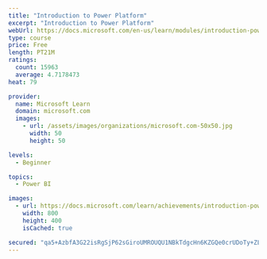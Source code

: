 ```yaml
---
title: "Introduction to Power Platform"
excerpt: "Introduction to Power Platform"
webUrl: https://docs.microsoft.com/en-us/learn/modules/introduction-power-platform/
type: course
price: Free
length: PT21M
ratings:
  count: 15963
  average: 4.7178473
heat: 79

provider:
  name: Microsoft Learn
  domain: microsoft.com
  images:
    - url: /assets/images/organizations/microsoft.com-50x50.jpg
      width: 50
      height: 50

levels:
  - Beginner

topics:
  - Power BI

images:
  - url: https://docs.microsoft.com/learn/achievements/introduction-power-platform-social.png
    width: 800
    height: 400
    isCached: true

secured: "qa5+AzbfA3G22isRgSjP62sGiroUMROUQU1NBkTdgcHn6KZGQe0crUDoTy+ZLAqLJUZau8hki3r/dy0AOqEXitl2+CoHhwIeI+6KN8Sv9xOtqicZaPkZw5/nA+7Df6eZIdOBcWj1J7ZNBr1Ea3kgBZ8Cs9+HdhxF7aSodqSF9Syw1YsgQrDSySY1qQ8cEngnyF+ltF/LZEYNmRTceymb0/VO9fTVcNF+1KQbscrY5GVMEawgwJAhusDwEzeBcFPvdyO8GhzlRTPTUMAaRUwhsf6aC3NHxw5JQrPytGPS6l46wBwVyI2/KC5A8uGbtIuSgqA8QyHJOKNN/Xd2QKfnWL6DtX9CM2f+6q6dxcbYsfWm3HgZWy8urPAPQk14bWNd8n6SQUYdTJVjGptFA6DsP8whFIKDSjASSvqm99PTsixMYnpVg7pvN2cVWgW6gkdn;Qb7j3nqrEGDvO2A23rCLCA=="
---
```


